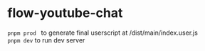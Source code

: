 # flow-youtube-chat
`pnpm prod ` to generate final userscript at /dist/main/index.user.js  
`pnpm dev` to run dev server  
